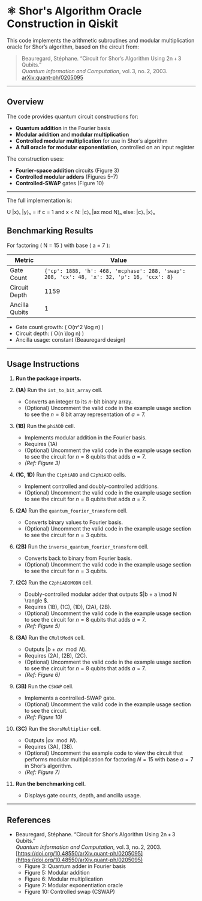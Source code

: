 # ⚛️ Shor's Algorithm Oracle Construction in Qiskit

This code implements the arithmetic subroutines and modular multiplication oracle for Shor’s algorithm, based on the circuit from:

> Beauregard, Stéphane. “Circuit for Shor’s Algorithm Using 2n + 3 Qubits.”  
> *Quantum Information and Computation*, vol. 3, no. 2, 2003.  
> [arXiv:quant-ph/0205095](https://doi.org/10.48550/arXiv.quant-ph/0205095)

---

## Overview

The code provides quantum circuit constructions for:

- **Quantum addition** in the Fourier basis  
- **Modular addition** and **modular multiplication**  
- **Controlled modular multiplication** for use in Shor’s algorithm  
- **A full oracle for modular exponentiation**, controlled on an input register

The construction uses:

- **Fourier-space addition** circuits (Figure 3)  
- **Controlled modular adders** (Figures 5–7)  
- **Controlled-SWAP** gates (Figure 10)

---

The full implementation is:

U |x⟩₁ |y⟩ₙ =
  if c = 1 and x < N:
    |c⟩₁ |ax mod N⟩ₙ
  else:
    |c⟩₁ |x⟩ₙ

## Benchmarking Results

For factoring \( N = 15 \) with base \( a = 7 \):

| Metric          | Value                                                                                     |
|-----------------|-------------------------------------------------------------------------------------------|
| Gate Count      | `{'cp': 1888, 'h': 468, 'mcphase': 288, 'swap': 208, 'cx': 48, 'x': 32, 'p': 16, 'ccx': 8}` |
| Circuit Depth   | 1159                                                                                      |
| Ancilla Qubits  | 1                                                                                         

- Gate count growth: \( O(n^2 \log n) \)  
- Circuit depth: \( O(n \log n) \)  
- Ancilla usage: constant (Beauregard design)

---

## Usage Instructions

1. **Run the package imports.**

2. **(1A)** Run the `int_to_bit_array` cell.  
   - Converts an integer to its $n$-bit binary array.  
   - (Optional) Uncomment the valid code in the example usage section to see the $n = 8$ bit array representation of $a = 7$.

3. **(1B)** Run the `phiADD` cell.  
   - Implements modular addition in the Fourier basis.
   - Requires (1A)
   - (Optional) Uncomment the valid code in the example usage section to see the circuit for $n = 8$ qubits that adds $a = 7$.
   - *(Ref: Figure 3)*

4. **(1C, 1D)** Run the `C1phiADD` and `C2phiADD` cells.  
   - Implement controlled and doubly-controlled additions.  
   - (Optional) Uncomment the valid code in the example usage section to see the circuit for $n = 8$ qubits that adds $a = 7$.

5. **(2A)** Run the `quantum_fourier_transform` cell.  
   - Converts binary values to Fourier basis.  
   - (Optional) Uncomment the valid code in the example usage section to see the circuit for $n = 3$ qubits.

6. **(2B)** Run the `inverse_quantum_fourier_transform` cell.  
   - Converts back to binary from Fourier basis.  
   - (Optional) Uncomment the valid code in the example usage section to see the circuit for $n = 3$ qubits.

7. **(2C)** Run the `C2phiADDMODN` cell.  
   - Doubly-controlled modular adder that outputs $|b + a \mod N \rangle $.  
   - Requires (1B), (1C), (1D), (2A), (2B).  
   - (Optional) Uncomment the valid code in the example usage section to see the circuit for $n = 8$ qubits that adds $a = 7$.
   - *(Ref: Figure 5)*

8. **(3A)** Run the `CMultModN` cell.  
   - Outputs $|b + ax \mod N \rangle$.  
   - Requires (2A), (2B), (2C).  
   - (Optional) Uncomment the valid code in the example usage section to see the circuit for $n = 8$ qubits that adds $a = 7$.
   - *(Ref: Figure 6)*

9. **(3B)** Run the `CSWAP` cell.  
   - Implements a controlled-SWAP gate.  
   - (Optional) Uncomment the valid code in the example usage section to see the circuit.
   - *(Ref: Figure 10)*

10. **(3C)** Run the `ShorsMultiplier` cell.  
    - Outputs $|ax \mod N \rangle$.  
    - Requires (3A), (3B).  
    - (Optional) Uncomment the example code to view the circuit that performs modular multiplication for factoring $N=15$ with base $a = 7$ in Shor’s algorithm.
    - *(Ref: Figure 7)*

11. **Run the benchmarking cell.**  
    - Displays gate counts, depth, and ancilla usage.

---

## References

- Beauregard, Stéphane. “Circuit for Shor’s Algorithm Using 2n + 3 Qubits.”  
  *Quantum Information and Computation*, vol. 3, no. 2, 2003.  
  [https://doi.org/10.48550/arXiv.quant-ph/0205095](https://doi.org/10.48550/arXiv.quant-ph/0205095)  
    - Figure 3: Quantum adder in Fourier basis  
    - Figure 5: Modular addition  
    - Figure 6: Modular multiplication  
    - Figure 7: Modular exponentiation oracle  
    - Figure 10: Controlled swap (CSWAP)
